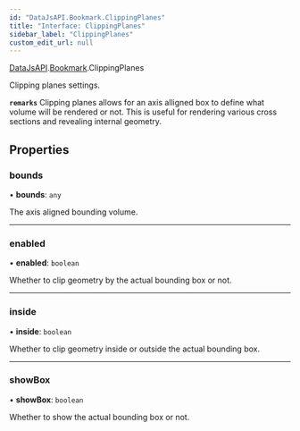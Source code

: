 ```yaml
---
id: "DataJsAPI.Bookmark.ClippingPlanes"
title: "Interface: ClippingPlanes"
sidebar_label: "ClippingPlanes"
custom_edit_url: null
---
```


[DataJsAPI](../namespaces/DataJsAPI.md).[Bookmark](../namespaces/DataJsAPI.Bookmark.md).ClippingPlanes

Clipping planes settings.

**`remarks`**
Clipping planes allows for an axis alligned box to define what volume will be rendered or not.
This is useful for rendering various cross sections and revealing internal geometry.

## Properties

### bounds

• **bounds**: `any`

The axis aligned bounding volume.

___

### enabled

• **enabled**: `boolean`

Whether to clip geometry by the actual bounding box or not.

___

### inside

• **inside**: `boolean`

Whether to clip geometry inside or outside the actual bounding box.

___

### showBox

• **showBox**: `boolean`

Whether to show the actual bounding box or not.
